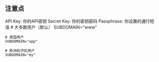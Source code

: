  

## 注意点

> 
 API Key: 你的API密钥
   Secret Key: 你的密钥密码
   Passphrase: 你设置的通行短语
    # 大多数用户（默认）
    SUBDOMAIN="www"

    # 美国用户  
    SUBDOMAIN="app"

    # 欧洲经济区用户
    SUBDOMAIN="my"